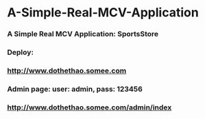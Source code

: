 # A-Simple-Real-MCV-Application
### A Simple Real MCV Application: SportsStore
### Deploy: 
### http://www.dothethao.somee.com

### Admin page: user: admin, pass: 123456
### http://www.dothethao.somee.com/admin/index


